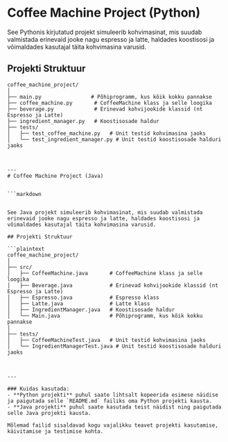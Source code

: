 # Coffee Machine Project (Python)

See Pythonis kirjutatud projekt simuleerib kohvimasinat, mis suudab valmistada erinevaid jooke nagu espresso ja latte, haldades koostisosi ja võimaldades kasutajal täita kohvimasina varusid.

## Projekti Struktuur

```plaintext
coffee_machine_project/
│
├── main.py                # Põhiprogramm, kus kõik kokku pannakse
├── coffee_machine.py       # CoffeeMachine klass ja selle loogika
├── beverage.py             # Erinevad kohvijookide klassid (nt Espresso ja Latte)
├── ingredient_manager.py   # Koostisosade haldur
├── tests/
│   ├── test_coffee_machine.py   # Unit testid kohvimasina jaoks
│   └── test_ingredient_manager.py # Unit testid koostisosade halduri jaoks



---
# Coffee Machine Project (Java)


```markdown


See Java projekt simuleerib kohvimasinat, mis suudab valmistada erinevaid jooke nagu espresso ja latte, haldades koostisosi ja võimaldades kasutajal täita kohvimasina varusid.

## Projekti Struktuur

```plaintext
coffee_machine_project/
│
├── src/
│   ├── CoffeeMachine.java       # CoffeeMachine klass ja selle loogika
│   ├── Beverage.java            # Erinevad kohvijookide klassid (nt Espresso ja Latte)
│   ├── Espresso.java            # Espresso klass
│   ├── Latte.java               # Latte klass
│   ├── IngredientManager.java   # Koostisosade haldur
│   └── Main.java                # Põhiprogramm, kus kõik kokku pannakse
│
├── tests/
│   ├── CoffeeMachineTest.java   # Unit testid kohvimasina jaoks
│   └── IngredientManagerTest.java # Unit testid koostisosade halduri jaoks



---

### Kuidas kasutada:
- **Python projekti** puhul saate lihtsalt kopeerida esimese näidise ja paigutada selle `README.md` failiks oma Python projekti kausta.
- **Java projekti** puhul saate kasutada teist näidist ning paigutada selle Java projekti kausta.

Mõlemad failid sisaldavad kogu vajalikku teavet projekti kasutamise, käivitamise ja testimise kohta.


